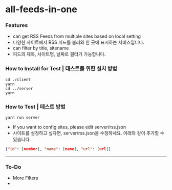 # all-feeds-in-one

### Features
* can get RSS Feeds from multiple sites based on local setting
* 다양한 사이트에서 RSS 피드를 불러와 한 곳에 표시하는 서비스입니다.
* can filter by title, sitename 
* 피드의 제목, 사이트명, 날짜로 필터가 가능합니다.

### How to Install for Test | 테스트를 위한 설치 방법
```
cd ./client 
yarn  
cd ../server
yarn 
```
### How to Test | 테스트 방법
```
yarn run server
```
* If you want to config sites, please edit server/rss.json
* 사이트를 설정하고 싶다면, server/rss.json을 수정하세요. 아래와 같이 추가할 수 있습니다.
```json
{"id": [number], "name": [name], "url": [url]}
```

---
### To-Do
* More Filters
* 
